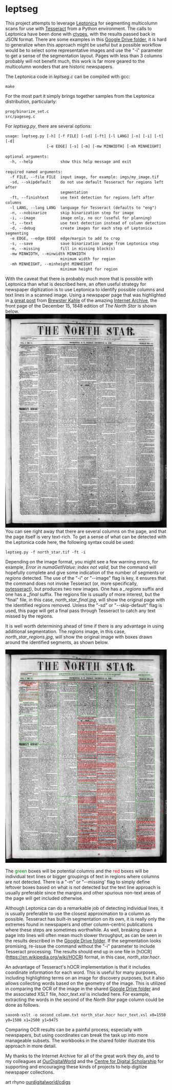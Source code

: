 leptseg
=======

This project attempts to leverage [Leptonica](https://github.com/DanBloomberg/leptonica)
for segmenting multicolumn scans for use with [Tesseract](https://github.com/tesseract-ocr/tesseract)
from a Python environment. The calls to Leptonica have been done
with [ctypes](https://docs.python.org/3/library/ctypes.html), with the
results passed back in JSON format. There are some examples in this
[Google Drive folder](https://drive.google.com/drive/folders/1-471-cpDftxVYjX9bs6lFg1RGiInVh2h?usp=sharing),
it is hard to generalize when this approach might be useful but 
a possible workflow would be to select some representative images and use the "-i"
parameter to get a sense of the segmentation layout. Pages with less
than 3 columns probably will not benefit much, this work is far more geared to
the multicolumn wonders that are historic newspapers.

The Leptonica code in _leptseg.c_ can be compiled with gcc:

```
make
```

For the most part it simply brings together samples from the Leptonica
distribution, particularly:

```
prog/binarize_set.c
src/pageseg.c
```
 
For _leptseg.py_, there are several options:

```
usage: leptseg.py [-h] [-f FILE] [-sd] [-ft] [-l LANG] [-n] [-i] [-t] [-d]
                  [-e EDGE] [-s] [-m] [-mw MINWIDTH] [-mh MINHEIGHT]

optional arguments:
  -h, --help            show this help message and exit

required named arguments:
  -f FILE, --file FILE  input image, for example: imgs/my_image.tif
  -sd, --skipdefault    do not use default Tesseract for regions left after
                        segmentation
  -ft, --finishtext     use text detection for regions left after columns
  -l LANG, --lang LANG  language for Tesseract (defaults to "eng")
  -n, --nobinarize      skip binarization step for image
  -i, --image           image only, no ocr (useful for planning)
  -t, --text            use text detection instead of column detection
  -d, --debug           create images for each step of Leptonica segmenting
  -e EDGE, --edge EDGE  edge/margin to add to crop
  -s, --save            save binarization image from Leptonica step
  -m, --missing         fill in missing block(s)
  -mw MINWIDTH, --minwidth MINWIDTH
                        minimum width for region
  -mh MINHEIGHT, --minheight MINHEIGHT
                        minimum height for region
```

With the caveat that there is probably much more that is possible
with Leptonica than what is described here, an often useful strategy
for newspaper digitization is to 
use Leptonica to identify possible columns and text lines in a scanned
image. Using a newspaper page that was highlighted in 
[a great post](http://blog.archive.org/2020/08/21/can-you-help-us-make-the-19th-century-searchable/)
from [Brewster Kahle](http://blog.archive.org/author/brewster/) of
the amazing [Internet Archive](https://archive.org/), the
front page of the December 15, 1848 edition of *The North Star* is
shown below.
![North Start front page](https://github.com/OurDigitalWorld/leptseg/blob/main/misc/north_star.jpg?raw=true)
You can see right away that there are several columns on the page, and that the
page itself is very text-rich. To get a sense of what can
be detected with the Leptonica code here, the following syntax
could be used:

```
leptseg.py -f north_star.tif -ft -i
```

Depending on the image format, you might see a few warning errors, 
for example, *Error in numaGetIValue: index not valid*,
but the command will hopefully complete and give some indication
of the number of segments or _regions_ detected. The use of the
"-i" or "--image" flag is key, it ensures that the command does not invoke 
Tesseract (or, more specifically, [pytesseract](https://pypi.org/project/pytesseract/)),
but produces two new images. One has a *_regions* suffix and one has a *_final* suffix. 
The regions file is usually of more interest, but the "final" file, in
this case, *north_star_final.jpg*, will show the original page with
the identified regions removed. Unless the "-sd" or "--skip-default" flag is used,
this page will get a final pass through Tesseract to catch any
text missed by the regions. 

It is well worth determining ahead of time if there is any advantage in
using additional segmentation. The *regions* image, in this case, *north_star_regions.jpg*,
will show the original image with boxes drawn around the identified 
segments, as shown below.

![North Start front page with segments](https://github.com/OurDigitalWorld/leptseg/blob/main/misc/north_star_regions.jpg?raw=true)

The <span style="color:green">green</span> boxes will be potential
columns and the <span style="color:red">red</span> boxes will be 
individual text lines or bigger groupings of text in regions where
columns are not detected. There is a "-m" or "--missing'
flag to simply define leftover boxes
based on what is _not_ detected but the text line approach is usually preferable
since the margins and other spurious non-text areas of the page will get included
otherwise.

Although Leptonica can do a remarkable job of detecting individual lines,
it is usually preferable to use the closest approximation to a column
as possible. Tesseract has built-in segmentation on its own, it is really
only the extremes found in newspapers and other column-centric publications where
these steps are sometimes worthwhile. As well, breaking down a page into lines will
often mean much slower throughput, as can be seen in the results described in
the [Google Drive folder](https://drive.google.com/drive/folders/1-471-cpDftxVYjX9bs6lFg1RGiInVh2h?usp=sharing).
If the segmentation looks promising, re-issue the command without the 
"-i" parameter to include Tesseract processing. The results should end
up in one file in [hOCR] (https://en.wikipedia.org/wiki/HOCR) format,
in this case, *north_star.hocr*.

An advantage of Tesseract's hOCR implementation is that it includes coordinate
information for each word. This is useful for many purposes, including highlighting
terms on an image for discovery purposes, but it also allows collecting words
based on the geometry of the image. This is utilized in comparing the OCR
of the image in the shared [Google Drive folder](https://drive.google.com/drive/folders/1-471-cpDftxVYjX9bs6lFg1RGiInVh2h?usp=sharing)
and the associated XSLT file, *hocr_text.xsl* is included here. For example,
extracting the words in the second of the *North Star* page column could be done as follows.

```
saxonb-xslt -o second_column.txt north_star.hocr hocr_text.xsl x0=1550 y0=1500 x1=2500 y1=9475
```

Comparing OCR results can be a painful process, especially with newspapers,
but using coordinates can break the task up into more manageable subsets. The
workbooks in the shared folder illustrate this approach in more detail.

My thanks to the Internet Archive for all of the great work they do,
and to my colleagues at [OurDigitalWorld](https://ourdigitalworld.net/) and the 
[Centre for Digital Scholarship](https://cdigs.uwindsor.ca/) for supporting
and encouraging these kinds of projects to help digitize newspaper collections.

art rhyno [ourdigitalworld/cdigs](https://github.com/artunit)
